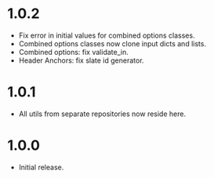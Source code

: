 # 1.0.2

-    Fix error in initial values for combined options classes.
-    Combined options classes now clone input dicts and lists.
-    Combined options: fix validate_in.
-    Header Anchors: fix slate id generator.

# 1.0.1

-    All utils from separate repositories now reside here.

# 1.0.0

-    Initial release.

